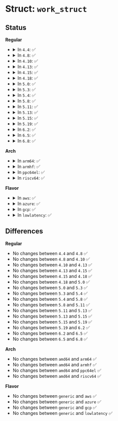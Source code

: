 # Struct: <code>work_struct</code>

## Status
<b>Regular</b>
<ul>
<li>
<details>
<summary>In <code>4.4</code>: ✅</summary>

```c
struct work_struct {
    atomic_long_t data;
    struct list_head entry;
    work_func_t func;
};
```
</details>
</li>
<li>
<details>
<summary>In <code>4.8</code>: ✅</summary>

```c
struct work_struct {
    atomic_long_t data;
    struct list_head entry;
    work_func_t func;
};
```
</details>
</li>
<li>
<details>
<summary>In <code>4.10</code>: ✅</summary>

```c
struct work_struct {
    atomic_long_t data;
    struct list_head entry;
    work_func_t func;
};
```
</details>
</li>
<li>
<details>
<summary>In <code>4.13</code>: ✅</summary>

```c
struct work_struct {
    atomic_long_t data;
    struct list_head entry;
    work_func_t func;
};
```
</details>
</li>
<li>
<details>
<summary>In <code>4.15</code>: ✅</summary>

```c
struct work_struct {
    atomic_long_t data;
    struct list_head entry;
    work_func_t func;
};
```
</details>
</li>
<li>
<details>
<summary>In <code>4.18</code>: ✅</summary>

```c
struct work_struct {
    atomic_long_t data;
    struct list_head entry;
    work_func_t func;
};
```
</details>
</li>
<li>
<details>
<summary>In <code>5.0</code>: ✅</summary>

```c
struct work_struct {
    atomic_long_t data;
    struct list_head entry;
    work_func_t func;
};
```
</details>
</li>
<li>
<details>
<summary>In <code>5.3</code>: ✅</summary>

```c
struct work_struct {
    atomic_long_t data;
    struct list_head entry;
    work_func_t func;
};
```
</details>
</li>
<li>
<details>
<summary>In <code>5.4</code>: ✅</summary>

```c
struct work_struct {
    atomic_long_t data;
    struct list_head entry;
    work_func_t func;
};
```
</details>
</li>
<li>
<details>
<summary>In <code>5.8</code>: ✅</summary>

```c
struct work_struct {
    atomic_long_t data;
    struct list_head entry;
    work_func_t func;
};
```
</details>
</li>
<li>
<details>
<summary>In <code>5.11</code>: ✅</summary>

```c
struct work_struct {
    atomic_long_t data;
    struct list_head entry;
    work_func_t func;
};
```
</details>
</li>
<li>
<details>
<summary>In <code>5.13</code>: ✅</summary>

```c
struct work_struct {
    atomic_long_t data;
    struct list_head entry;
    work_func_t func;
};
```
</details>
</li>
<li>
<details>
<summary>In <code>5.15</code>: ✅</summary>

```c
struct work_struct {
    atomic_long_t data;
    struct list_head entry;
    work_func_t func;
};
```
</details>
</li>
<li>
<details>
<summary>In <code>5.19</code>: ✅</summary>

```c
struct work_struct {
    atomic_long_t data;
    struct list_head entry;
    work_func_t func;
};
```
</details>
</li>
<li>
<details>
<summary>In <code>6.2</code>: ✅</summary>

```c
struct work_struct {
    atomic_long_t data;
    struct list_head entry;
    work_func_t func;
};
```
</details>
</li>
<li>
<details>
<summary>In <code>6.5</code>: ✅</summary>

```c
struct work_struct {
    atomic_long_t data;
    struct list_head entry;
    work_func_t func;
};
```
</details>
</li>
<li>
<details>
<summary>In <code>6.8</code>: ✅</summary>

```c
struct work_struct {
    atomic_long_t data;
    struct list_head entry;
    work_func_t func;
};
```
</details>
</li>
</ul>
<b>Arch</b>
<ul>
<li>
<details>
<summary>In <code>arm64</code>: ✅</summary>

```c
struct work_struct {
    atomic_long_t data;
    struct list_head entry;
    work_func_t func;
};
```
</details>
</li>
<li>
<details>
<summary>In <code>armhf</code>: ✅</summary>

```c
struct work_struct {
    atomic_long_t data;
    struct list_head entry;
    work_func_t func;
};
```
</details>
</li>
<li>
<details>
<summary>In <code>ppc64el</code>: ✅</summary>

```c
struct work_struct {
    atomic_long_t data;
    struct list_head entry;
    work_func_t func;
};
```
</details>
</li>
<li>
<details>
<summary>In <code>riscv64</code>: ✅</summary>

```c
struct work_struct {
    atomic_long_t data;
    struct list_head entry;
    work_func_t func;
};
```
</details>
</li>
</ul>
<b>Flavor</b>
<ul>
<li>
<details>
<summary>In <code>aws</code>: ✅</summary>

```c
struct work_struct {
    atomic_long_t data;
    struct list_head entry;
    work_func_t func;
};
```
</details>
</li>
<li>
<details>
<summary>In <code>azure</code>: ✅</summary>

```c
struct work_struct {
    atomic_long_t data;
    struct list_head entry;
    work_func_t func;
};
```
</details>
</li>
<li>
<details>
<summary>In <code>gcp</code>: ✅</summary>

```c
struct work_struct {
    atomic_long_t data;
    struct list_head entry;
    work_func_t func;
};
```
</details>
</li>
<li>
<details>
<summary>In <code>lowlatency</code>: ✅</summary>

```c
struct work_struct {
    atomic_long_t data;
    struct list_head entry;
    work_func_t func;
};
```
</details>
</li>
</ul>

## Differences
<b>Regular</b>
<ul>
<li>
No changes between <code>4.4</code> and <code>4.8</code> ✅
</li>
<li>
No changes between <code>4.8</code> and <code>4.10</code> ✅
</li>
<li>
No changes between <code>4.10</code> and <code>4.13</code> ✅
</li>
<li>
No changes between <code>4.13</code> and <code>4.15</code> ✅
</li>
<li>
No changes between <code>4.15</code> and <code>4.18</code> ✅
</li>
<li>
No changes between <code>4.18</code> and <code>5.0</code> ✅
</li>
<li>
No changes between <code>5.0</code> and <code>5.3</code> ✅
</li>
<li>
No changes between <code>5.3</code> and <code>5.4</code> ✅
</li>
<li>
No changes between <code>5.4</code> and <code>5.8</code> ✅
</li>
<li>
No changes between <code>5.8</code> and <code>5.11</code> ✅
</li>
<li>
No changes between <code>5.11</code> and <code>5.13</code> ✅
</li>
<li>
No changes between <code>5.13</code> and <code>5.15</code> ✅
</li>
<li>
No changes between <code>5.15</code> and <code>5.19</code> ✅
</li>
<li>
No changes between <code>5.19</code> and <code>6.2</code> ✅
</li>
<li>
No changes between <code>6.2</code> and <code>6.5</code> ✅
</li>
<li>
No changes between <code>6.5</code> and <code>6.8</code> ✅
</li>
</ul>
<b>Arch</b>
<ul>
<li>
No changes between <code>amd64</code> and <code>arm64</code> ✅
</li>
<li>
No changes between <code>amd64</code> and <code>armhf</code> ✅
</li>
<li>
No changes between <code>amd64</code> and <code>ppc64el</code> ✅
</li>
<li>
No changes between <code>amd64</code> and <code>riscv64</code> ✅
</li>
</ul>
<b>Flavor</b>
<ul>
<li>
No changes between <code>generic</code> and <code>aws</code> ✅
</li>
<li>
No changes between <code>generic</code> and <code>azure</code> ✅
</li>
<li>
No changes between <code>generic</code> and <code>gcp</code> ✅
</li>
<li>
No changes between <code>generic</code> and <code>lowlatency</code> ✅
</li>
</ul>
